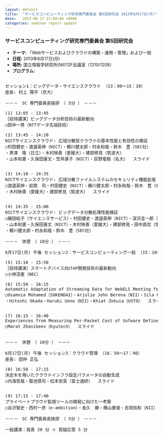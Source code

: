 ```yaml
---
layout: default
title:  "サービスコンピューティング研究専門委員会 第5回研究会 2013年6月17日(月)"
date:   2013-06-17 21:00:00 +0900
categories: seminar report update
---
```


### サービスコンピューティング研究専門委員会 第5回研究会
- __テーマ:__ 「Webサービスおよびクラウドの構築・運用・管理」および一般
- __日程:__ 2013年6月17日(月)
- __場所:__ 国立情報学研究所(NII)12F会議室（1210/1208）
- __プログラム:__

<pre>

セッション1：ビッグデータ・サイエンスクラウド （13：00～15：10）
座長: 村上 陽平（京大）

－－－　SC 専門委員長挨拶　（ 5分 ）　－－－

(1) 13:05 - 13:45
［招待講演］ビッグデータ分析技術の最新動向
○田中一男（NTTデータ先端技術）

(2) 13:45 - 14:10
NICTサイエンスクラウド: 広域分散型クラウドの基本性能と有効性の検証
○村田健史・渡邉英伸（NICT）・鵜川健太郎・村永和哉・鈴木　豊（SEC社）
・黒澤　隆（日立）・木村映善（愛媛大）・建部修見（筑波大）
・山本和憲・久保田康文・笠井康子（NICT）・荻野竜樹（名大）  スライド


(3) 14:10 - 14:35
NICTサイエンスクラウド: 広域分散ファイルシステムのセキュリティ機能拡張
○渡邉英伸・岩間　司・村田健史（NICT）・鵜川健太郎・村永和哉・鈴木　豊（SEC社）
・木村映善（愛媛大）・建部修見（筑波大）  スライド


(4) 14:35 - 15:00
NICTサイエンスクラウド: ビッグデータ分散処理性能検証
○磯田総子（サイエンスサービス）・村田健史・渡邉英伸（NICT）・深沢圭一郎（九大）
・山本和憲・久保田康文（NICT）・木村映善（愛媛大）・建部修見・田中昌宏（筑波大）
・鵜川健太郎・村永和哉・鈴木　豊（SEC社）

－－－　休憩　（ 10分 ）　－－－

6月17日(月) 午後 セッション2：サービスコンピューティング一般 （15：10～16：50）

(5) 15:10 - 15:50
［招待講演］スマートデバイス向けAP開発技術の最新動向
○小林茂憲（NEC）

(6) 15:50 - 16:15
Automatic Adaptation of Streaming Data for WebELS Meeting for Low Speed Internet
○Osamnia Mohamed（SOKENDAI）・Arjulie John Berena（NII）・Sila Chunwijitra（SOKENDAI）
・Hitoshi Okada・Haruki Ueno（NII）・Khiat Zekuia（USTO）  スライド


(7) 16:15 - 16:40
Experiences from Measuring Per-Packet Cost of Sofware Defined Networking
○Marat Zhanikeev（Kyutech）  スライド


－－－　休憩　（ 10分 ）　－－－

6月17日(月) 午後 セッション3：クラウド管理 （16：50～17：40）
座長: 田仲 正弘

(8) 16:50 - 17:15
決定木を用いたクラウドインフラ設定パラメータの自動生成
○内海哲哉・菊池慎司・松本安英（富士通研）  スライド


(9) 17:15 - 17:40
プライベートプラウド監視ツールの開発に向けた一考察
○谷沢智史・西村一彦（e-ambition）・長久　勝・横山重俊・吉岡信和（NII）

－－－　SC 専門委員長挨拶　（ 5分 ）　－－－

一般講演：発表 20 分 ＋ 質疑応答 5 分
</pre>

